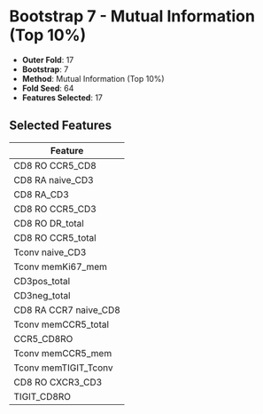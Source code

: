 # Bootstrap 7 - Mutual Information (Top 10%)

- **Outer Fold**: 17
- **Bootstrap**: 7
- **Method**: Mutual Information (Top 10%)
- **Fold Seed**: 64
- **Features Selected**: 17

## Selected Features

| Feature |
|---------|
| CD8 RO CCR5_CD8 |
| CD8 RA naive_CD3 |
| CD8 RA_CD3 |
| CD8 RO CCR5_CD3 |
| CD8 RO DR_total |
| CD8 RO CCR5_total |
| Tconv naive_CD3 |
| Tconv memKi67_mem |
| CD3pos_total |
| CD3neg_total |
| CD8 RA CCR7 naive_CD8 |
| Tconv memCCR5_total |
| CCR5_CD8RO |
| Tconv memCCR5_mem |
| Tconv memTIGIT_Tconv |
| CD8 RO CXCR3_CD3 |
| TIGIT_CD8RO |
